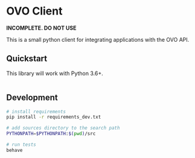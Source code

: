 OVO Client
==========

**INCOMPLETE.  DO NOT USE**

This is a small python client for integrating applications with the OVO API.


Quickstart
----------

This library will work with Python 3.6+.

```python

```

Development
-----------

```bash
# install requirements
pip install -r requirements_dev.txt

# add sources directory to the search path
PYTHONPATH=$PYTHONPATH:$(pwd)/src

# run tests
behave
```
